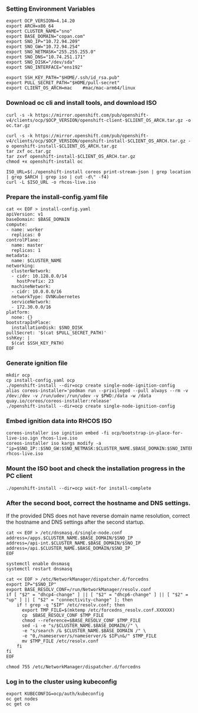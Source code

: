 
### Setting Environment Variables
~~~
export OCP_VERSION=4.14.20
export ARCH=x86_64
export CLUSTER_NAME="sno"
export BASE_DOMAIN="copan.com"
export SNO_IP="10.72.94.209"
export SNO_GW="10.72.94.254"
export SNO_NETMASK="255.255.255.0"
export SNO_DNS="10.74.251.171"
export SNO_DISK="/dev/sda"
export SNO_INTERFACE="ens192"

export SSH_KEY_PATH="$HOME/.ssh/id_rsa.pub"
export PULL_SECRET_PATH="$HOME/pull-secret"
export CLIENT_OS_ARCH=mac    #mac/mac-arm64/linux
~~~

### Download oc cli and install tools, and download ISO
~~~
curl -s -k https://mirror.openshift.com/pub/openshift-v4/clients/ocp/$OCP_VERSION/openshift-client-$CLIENT_OS_ARCH.tar.gz -o oc.tar.gz

curl -s -k https://mirror.openshift.com/pub/openshift-v4/clients/ocp/$OCP_VERSION/openshift-install-$CLIENT_OS_ARCH.tar.gz -o openshift-install-$CLIENT_OS_ARCH.tar.gz
tar zxf oc.tar.gz
tar zxvf openshift-install-$CLIENT_OS_ARCH.tar.gz
chmod +x openshift-install oc

ISO_URL=$(./openshift-install coreos print-stream-json | grep location | grep $ARCH | grep iso | cut -d\" -f4)
curl -L $ISO_URL -o rhcos-live.iso
~~~

### Prepare the install-config.yaml file
~~~
cat << EOF > install-config.yaml 
apiVersion: v1
baseDomain: $BASE_DOMAIN
compute:
- name: worker
  replicas: 0 
controlPlane:
  name: master
  replicas: 1 
metadata:
  name: $CLUSTER_NAME
networking: 
  clusterNetwork:
  - cidr: 10.128.0.0/14
    hostPrefix: 23
  machineNetwork:
  - cidr: 10.0.0.0/16 
  networkType: OVNKubernetes
  serviceNetwork:
  - 172.30.0.0/16
platform:
  none: {}
bootstrapInPlace:
  installationDisk: $SNO_DISK
pullSecret: '$(cat $PULL_SECRET_PATH)' 
sshKey: |
  $(cat $SSH_KEY_PATH)
EOF
~~~

### Generate ignition file
~~~
mkdir ocp
cp install-config.yaml ocp
./openshift-install --dir=ocp create single-node-ignition-config
alias coreos-installer='podman run --privileged --pull always --rm -v /dev:/dev -v /run/udev:/run/udev -v $PWD:/data -w /data quay.io/coreos/coreos-installer:release'
./openshift-install --dir=ocp create single-node-ignition-config
~~~

### Embed ignition data into RHCOS ISO
~~~
coreos-installer iso ignition embed -fi ocp/bootstrap-in-place-for-live-iso.ign rhcos-live.iso
coreos-installer iso kargs modify -a "ip=$SNO_IP::$SNO_GW:$SNO_NETMASK:$CLUSTER_NAME.$BASE_DOMAIN:$SNO_INTERFACE:off:$SNO_DNS" rhcos-live.iso
~~~

### Mount the ISO boot and check the installation progress in the PC client
~~~
./openshift-install --dir=ocp wait-for install-complete
~~~

### After the second boot, correct the hostname and DNS settings.
If the provided DNS does not have reverse domain name resolution, correct the hostname and DNS settings after the second startup.
~~~
cat << EOF > /etc/dnsmasq.d/single-node.conf
address=/apps.$CLUSTER_NAME.$BASE_DOMAIN/$SNO_IP
address=/api-int.$CLUSTER_NAME.$BASE_DOMAIN/$SNO_IP
address=/api.$CLUSTER_NAME.$BASE_DOMAIN/$SNO_IP
EOF

systemctl enable dnsmasq
systemctl restart dnsmasq

cat << EOF > /etc/NetworkManager/dispatcher.d/forcedns
export IP="$SNO_IP"
export BASE_RESOLV_CONF=/run/NetworkManager/resolv.conf
if [ "$2" = "dhcp4-change" ] || [ "$2" = "dhcp6-change" ] || [ "$2" = "up" ] || [ "$2" = "connectivity-change" ]; then
    if ! grep -q "$IP" /etc/resolv.conf; then
      export TMP_FILE=$(mktemp /etc/forcedns_resolv.conf.XXXXXX)
      cp  $BASE_RESOLV_CONF $TMP_FILE
      chmod --reference=$BASE_RESOLV_CONF $TMP_FILE
      sed -i -e "s/$CLUSTER_NAME.$BASE_DOMAIN//" \
      -e "s/search /& $CLUSTER_NAME.$BASE_DOMAIN /" \
      -e "0,/nameserver/s/nameserver/& $IP\n&/" $TMP_FILE
      mv $TMP_FILE /etc/resolv.conf
    fi
fi
EOF

chmod 755 /etc/NetworkManager/dispatcher.d/forcedns
~~~

### Log in to the cluster using kubeconfig
~~~
export KUBECONFIG=ocp/auth/kubeconfig
oc get nodes
oc get co
~~~
